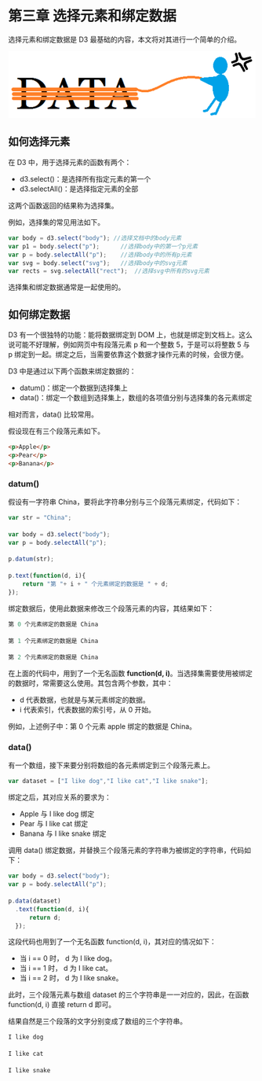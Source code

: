# 第三章 选择元素和绑定数据

选择元素和绑定数据是 D3 最基础的内容，本文将对其进行一个简单的介绍。

![绑定数据](./images/selection-1.png)

## 如何选择元素

在 D3 中，用于选择元素的函数有两个：

- d3.select()：是选择所有指定元素的第一个
- d3.selectAll()：是选择指定元素的全部

这两个函数返回的结果称为选择集。

例如，选择集的常见用法如下。

```javascript
var body = d3.select("body"); //选择文档中的body元素
var p1 = body.select("p");      //选择body中的第一个p元素
var p = body.selectAll("p");    //选择body中的所有p元素
var svg = body.select("svg");   //选择body中的svg元素
var rects = svg.selectAll("rect");  //选择svg中所有的svg元素
```

选择集和绑定数据通常是一起使用的。

## 如何绑定数据

D3 有一个很独特的功能：能将数据绑定到 DOM 上，也就是绑定到文档上。这么说可能不好理解，例如网页中有段落元素 p 和一个整数 5，于是可以将整数 5 与 p 绑定到一起。绑定之后，当需要依靠这个数据才操作元素的时候，会很方便。

D3 中是通过以下两个函数来绑定数据的：

- datum()：绑定一个数据到选择集上
- data()：绑定一个数组到选择集上，数组的各项值分别与选择集的各元素绑定

相对而言，data() 比较常用。

假设现在有三个段落元素如下。

```html
<p>Apple</p>
<p>Pear</p>
<p>Banana</p>
```

### datum()

假设有一字符串 China，要将此字符串分别与三个段落元素绑定，代码如下：

```javascript
var str = "China";

var body = d3.select("body");
var p = body.selectAll("p");

p.datum(str);

p.text(function(d, i){
    return "第 "+ i + " 个元素绑定的数据是 " + d;
});
```

绑定数据后，使用此数据来修改三个段落元素的内容，其结果如下：

```javascript
第 0 个元素绑定的数据是 China

第 1 个元素绑定的数据是 China

第 2 个元素绑定的数据是 China
```

在上面的代码中，用到了一个无名函数 **function(d, i)**。当选择集需要使用被绑定的数据时，常需要这么使用。其包含两个参数，其中：

- d 代表数据，也就是与某元素绑定的数据。
- i 代表索引，代表数据的索引号，从 0 开始。

例如，上述例子中：第 0 个元素 apple 绑定的数据是 China。

### data()

有一个数组，接下来要分别将数组的各元素绑定到三个段落元素上。

```javascript
var dataset = ["I like dog","I like cat","I like snake"];
```

绑定之后，其对应关系的要求为：

- Apple 与 I like dog 绑定
- Pear 与 I like cat 绑定
- Banana 与 I like snake 绑定

调用 data() 绑定数据，并替换三个段落元素的字符串为被绑定的字符串，代码如下：

```javascript
var body = d3.select("body");
var p = body.selectAll("p");

p.data(dataset)
  .text(function(d, i){
      return d;
  });
```

这段代码也用到了一个无名函数 function(d, i)，其对应的情况如下：

- 当 i == 0 时， d 为 I like dog。
- 当 i == 1 时， d 为 I like cat。
- 当 i == 2 时， d 为 I like snake。

此时，三个段落元素与数组 dataset 的三个字符串是一一对应的，因此，在函数 function(d, i) 直接 return d 即可。

结果自然是三个段落的文字分别变成了数组的三个字符串。

```javascript
I like dog

I like cat

I like snake
```
